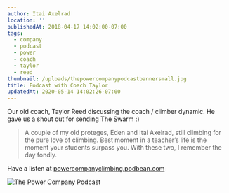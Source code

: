 ```yaml
---
author: Itai Axelrad
location: ''
publishedAt: 2018-04-17 14:02:00-07:00
tags:
  - company
  - podcast
  - power
  - coach
  - taylor
  - reed
thumbnail: /uploads/thepowercompanypodcastbannersmall.jpg
title: Podcast with Coach Taylor
updatedAt: 2020-05-14 14:02:26-07:00
---
```


Our old coach, Taylor Reed discussing the coach / climber dynamic. He gave us a shout out for sending The Swarm :)

> A couple of my old proteges, Eden and Itai Axelrad, still climbing for the pure love of climbing. Best moment in a teacher’s life is the moment your students surpass you. With these two, I remember the day fondly.

Have a listen at [powercompanyclimbing.podbean.com](https://powercompanyclimbing.podbean.com/e/ep-90-the-coachclimber-dynamic-with-taylor-reed-and-bella-jariel/)

![The Power Company Podcast](https://powercompanyclimbing.podbean.com/mf/web/st86ur/thepowercompanypodcastbannersmall.jpg)
